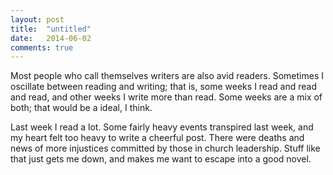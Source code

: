 ```yaml
---
layout: post
title:  "untitled"
date:   2014-06-02
comments: true
---
```


Most people who call themselves writers are also avid readers. Sometimes I oscillate between reading and writing; that is, some weeks I read and read and read, and other weeks I write more than read. Some weeks are a mix of both; that would be a ideal, I think.

Last week I read a lot. Some fairly heavy events transpired last week, and my heart felt too heavy to write a cheerful post. There were deaths and news of more injustices committed by those in church leadership. Stuff like that just gets me down, and makes me want to escape into a good novel.
